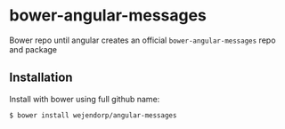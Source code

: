 bower-angular-messages
======================

Bower repo until angular creates an official `bower-angular-messages` repo and package

## Installation
Install with bower using full github name:

    $ bower install wejendorp/angular-messages
